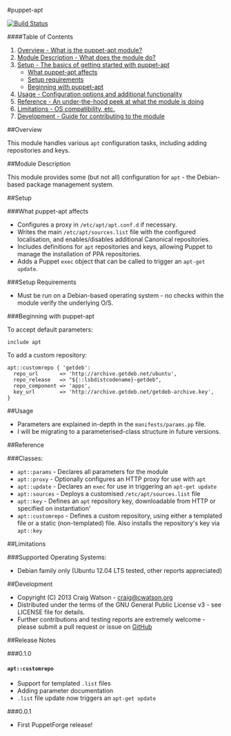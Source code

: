 #puppet-apt

[![Build Status](https://secure.travis-ci.org/craigwatson/puppet-apt.png?branch=master)](http://travis-ci.org/craigwatson/puppet-apt)

####Table of Contents

1. [Overview - What is the puppet-apt module?](#overview)
2. [Module Description - What does the module do?](#module-description)
3. [Setup - The basics of getting started with puppet-apt](#setup)
    * [What puppet-apt affects](#what-puppet-apt-affects)
    * [Setup requirements](#setup-requirements)
    * [Beginning with puppet-apt](#beginning-with-registry)
4. [Usage - Configuration options and additional functionality](#usage)
5. [Reference - An under-the-hood peek at what the module is doing](#reference)
5. [Limitations - OS compatibility, etc.](#limitations)
6. [Development - Guide for contributing to the module](#development)

##Overview

This module handles various `apt` configuration tasks, including adding repositories and keys.

##Module Description

This module provides some (but not all) configuration for `apt` - the Debian-based package management system. 

##Setup

###What puppet-apt affects

* Configures a proxy in `/etc/apt/apt.conf.d` if necessary.
* Writes the main `/etc/apt/sources.list` file with the configured localisation, and enables/disables additional Canonical repositories.
* Includes definitions for `apt` repositories and keys, allowing Puppet to manage the installation of PPA repositories.
* Adds a Puppet `exec` object that can be called to trigger an `apt-get update`.

###Setup Requirements

* Must be run on a Debian-based operating system - no checks within the module verify the underlying O/S.

###Beginning with puppet-apt

To accept default parameters:

    include apt

To add a custom repository:

    apt::customrepo { 'getdeb':
      repo_url       => 'http://archive.getdeb.net/ubuntu',
      repo_release   => "${::lsbdistcodename}-getdeb",
      repo_component => 'apps',
      key_url        => 'http://archive.getdeb.net/getdeb-archive.key',
    }

##Usage

* Parameters are explained in-depth in the `manifests/params.pp` file.
* I will be migrating to a parameterised-class structure in future versions.

##Reference

###Classes:
* `apt::params` - Declares all parameters for the module
* `apt::proxy` - Optionally configures an HTTP proxy for use with `apt`
* `apt::update` - Declares an `exec` for use in triggering an `apt-get update`
* `apt::sources` - Deploys a customised `/etc/apt/sources.list` file
* `apt::key` - Defines an `apt` repository key, downloadable from HTTP or specified on instantiation'
* `apt::customrepo` - Defines a custom repository, using either a templated file or a static (non-templated) file. Also installs the repository's key via `apt::key`

##Limitations

###Supported Operating Systems:
* Debian family only (Ubuntu 12.04 LTS tested, other reports appreciated)

##Development

* Copyright (C) 2013 Craig Watson - <craig@cwatson.org>
* Distributed under the terms of the GNU General Public License v3 - see LICENSE file for details.
* Further contributions and testing reports are extremely welcome - please submit a pull request or issue on [GitHub](https://github.com/craigwatson/puppet-apt)

##Release Notes

###0.1.0

#### `apt::customrepo`
* Support for templated `.list` files
* Adding parameter documentation
* `.list` file update now triggers an `apt-get update` 

###0.0.1
* First PuppetForge release!
